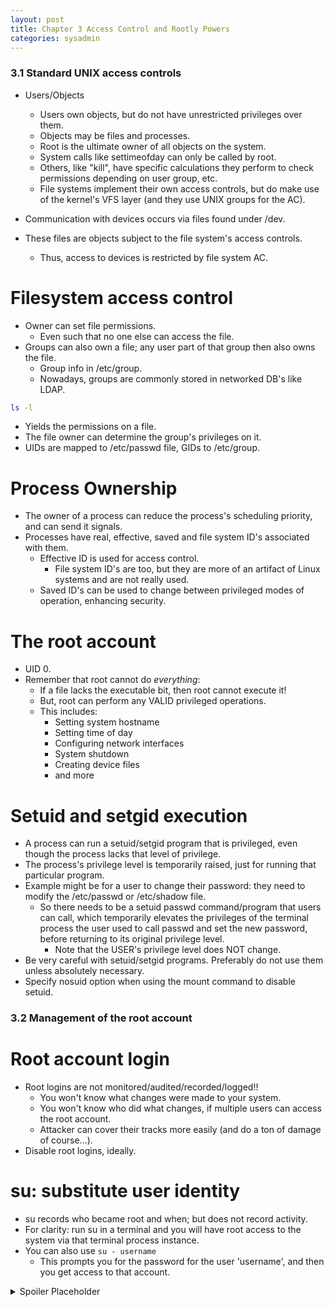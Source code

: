 ```yaml
---
layout: post
title: Chapter 3 Access Control and Rootly Powers
categories: sysadmin
---
```


### 3.1 Standard UNIX access controls

* Users/Objects
    * Users own objects, but do not have unrestricted privileges over them.
    * Objects may be files and processes.
    * Root is the ultimate owner of all objects on the system.
    * System calls like settimeofday can only be called by root.
    * Others, like "kill", have specific calculations they perform to check permissions depending on user group, etc.
    * File systems implement their own access controls, but do make use of the kernel's VFS layer (and they use UNIX groups for the AC).

* Communication with devices occurs via files found under /dev.
* These files are objects subject to the file system's access controls.
    * Thus, access to devices is restricted by file system AC.

# Filesystem access control

* Owner can set file permissions.
    * Even such that no one else can access the file.
* Groups can also own a file; any user part of that group then also owns the file.
    * Group info in /etc/group.
    * Nowadays, groups are commonly stored in networked DB's like LDAP.

```bash
ls -l
```
* Yields the permissions on a file.
* The file owner can determine the group's privileges on it.
* UIDs are mapped to /etc/passwd file, GIDs to /etc/group.

# Process Ownership

* The owner of a process can reduce the process's scheduling priority, and can send it signals.
* Processes have real, effective, saved and file system ID's associated with them.
    * Effective ID is used for access control. 
        * File system ID's are too, but they are more of an artifact of Linux systems and are not really used.
    * Saved ID's can be used to change between privileged modes of operation, enhancing security.

# The root account

* UID 0.
* Remember that root cannot do *everything*:
    * If a file lacks the executable bit, then root cannot execute it!
    * But, root can perform any VALID privileged operations.
    * This includes:
        * Setting system hostname
        * Setting time of day
        * Configuring network interfaces
        * System shutdown
        * Creating device files
        * and more

# Setuid and setgid execution

* A process can run a setuid/setgid program that is privileged, even though the process lacks that level of privilege.
* The process's privilege level is temporarily raised, just for running that particular program.
* Example might be for a user to change their password: they need to modify the /etc/passwd or /etc/shadow file.
    * So there needs to be a setuid passwd command/program that users can call, which temporarily elevates the privileges of the terminal process the user used to call passwd and set the new password, before returning to its original privilege level.
        * Note that the USER's privilege level does NOT change.
* Be very careful with setuid/setgid programs. Preferably do not use them unless absolutely necessary.
* Specify nosuid option when using the mount command to disable setuid.

### 3.2 Management of the root account

# Root account login

* Root logins are not monitored/audited/recorded/logged!!
    * You won't know what changes were made to your system.
    * You won't know who did what changes, if multiple users can access the root account.
    * Attacker can cover their tracks more easily (and do a ton of damage of course...).
* Disable root logins, ideally.

# su: substitute user identity

* su records who became root and when; but does not record activity.
* For clarity: run su in a terminal and you will have root access to the system via that terminal process instance.
* You can also use `su - username`
    * This prompts you for the password for the user 'username', and then you get access to that account.

<details>
  <summary>Spoiler Placeholder</summary>
  
  Placeholder
</details>
